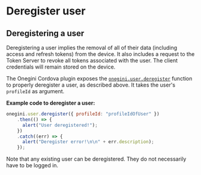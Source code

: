 # Deregister user

<!-- toc -->

## Deregistering a user

Deregistering a user implies the removal of all of their data (including access and refresh tokens) from the device. It also includes a request to the Token Server to revoke all tokens associated with the user. The client credentials will remain stored on the device.

The Onegini Cordova plugin exposes the [`onegini.user.deregister`](../reference/user/deregister.md) function to properly deregister a user, as described above. It takes the user's `profileId` as argument.

**Example code to deregister a user:**

```js
onegini.user.deregister({ profileId: "profileIdOfUser" })
    .then(() => {
      alert("User deregistered!");
    })
    .catch((err) => {
      alert("Deregister error!\n\n" + err.description);
    });
```

Note that any existing user can be deregistered. They do not necessarily have to be logged in.
